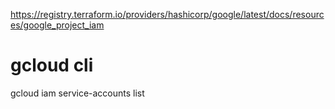 https://registry.terraform.io/providers/hashicorp/google/latest/docs/resources/google_project_iam

# gcloud cli

gcloud iam service-accounts list

